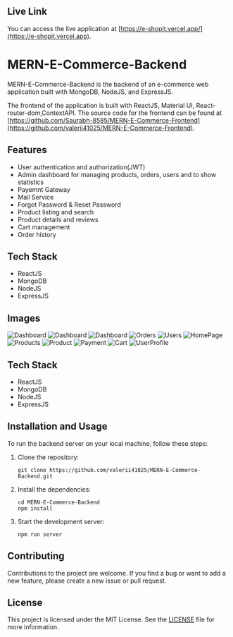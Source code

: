 ## Live Link

You can access the live application at [https://e-shopit.vercel.app/](https://e-shopit.vercel.app).

# MERN-E-Commerce-Backend

MERN-E-Commerce-Backend is the backend of an e-commerce web application built with MongoDB, NodeJS, and ExpressJS.

The frontend of the application is built with ReactJS, Material UI, React-router-dom,ContextAPI. The source code for the frontend can be found at [https://github.com/Saurabh-8585/MERN-E-Commerce-Frontend](https://github.com/valerii41025/MERN-E-Commerce-Frontend).

## Features

- User authentication and authorization(JWT)
- Admin dashboard for managing products, orders, users and to show statistics
- Payemnt Gateway
- Mail Service
- Forgot Password & Reset Password
- Product listing and search
- Product details and reviews
- Cart management
- Order history

## Tech Stack

- ReactJS
- MongoDB
- NodeJS
- ExpressJS

## Images

![Dashboard](https://res.cloudinary.com/dxguqzge7/image/upload/v1682853694/Stat1_asehhd.png)
![Dashboard](https://res.cloudinary.com/dxguqzge7/image/upload/v1682853694/Stat2_tw25cm.png)
![Dashboard](https://res.cloudinary.com/dxguqzge7/image/upload/v1682956688/Stat3_rslfzi.png)
![Orders](https://res.cloudinary.com/dxguqzge7/image/upload/v1682956689/Orders_cyfzkp.png)
![Users](https://res.cloudinary.com/dxguqzge7/image/upload/v1682956689/Users_nxx1cs.png)
![HomePage](https://res.cloudinary.com/dxguqzge7/image/upload/v1682853694/Home_bcr44v.png)
![Products](https://res.cloudinary.com/dxguqzge7/image/upload/v1682853695/Products_vxf8pr.png)
![Product](https://res.cloudinary.com/dxguqzge7/image/upload/v1682853694/Product_tnba6w.png)
![Payment](https://res.cloudinary.com/dxguqzge7/image/upload/v1682853693/Payment_xrucd9.png)
![Cart](https://res.cloudinary.com/dxguqzge7/image/upload/v1682853693/Cart_zpzmwr.png)
![UserProfile](https://res.cloudinary.com/dxguqzge7/image/upload/v1682853694/User_lyfday.png)

## Tech Stack

- ReactJS
- MongoDB
- NodeJS
- ExpressJS

## Installation and Usage

To run the backend server on your local machine, follow these steps:

1. Clone the repository:

   ```
   git clone https://github.com/valerii41025/MERN-E-Commerce-Backend.git
   ```

2. Install the dependencies:

   ```
   cd MERN-E-Commerce-Backend
   npm install
   ```

3. Start the development server:

   ```
   npm run server
   ```

## Contributing

Contributions to the project are welcome. If you find a bug or want to add a new feature, please create a new issue or pull request.

## License

This project is licensed under the MIT License. See the [LICENSE](LICENSE) file for more information.
